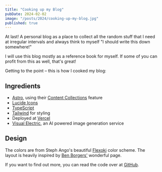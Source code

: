 ```yaml
---
title: "Cooking up my Blog"
pubDate: 2024-02-02
image: "/posts/2024/cooking-up-my-blog.jpg"
published: true
---
```


At last! A personal blog as a place to collect all the random stuff that I need at irregular intervals and always think to myself "I should write this down somewhere!"

I will use this blog mostly as a reference book for myself. If some of you can profit from this as well, that's great!

Getting to the point – this is how I cooked my blog:

## Ingredients

- [Astro](https://astro.build), using their [Content Collections](https://docs.astro.build/en/guides/content-collections/) feature
- [Lucide Icons](https://lucide.dev/)
- [TypeScript](https://www.typescriptlang.org/)
- [Tailwind](https://tailwindcss.com) for styling
- Deployed at [Vercel](https://vercel.com)
- [Visual Electric](https://visualelectric.com/), an AI powered image generation service

## Design

The colors are from Steph Ango's beautiful [Flexoki](https://stephango.com/flexoki) color scheme. The layout is heavily inspired by [Ben Borgers'](https://ben.page) wonderful page.

If you want to find out more, you can read the code over at [GitHub](https://github.com/jannbar/blog).
